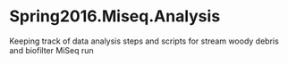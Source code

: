 # Spring2016.Miseq.Analysis
Keeping track of data analysis steps and scripts for stream woody debris and biofilter MiSeq run
